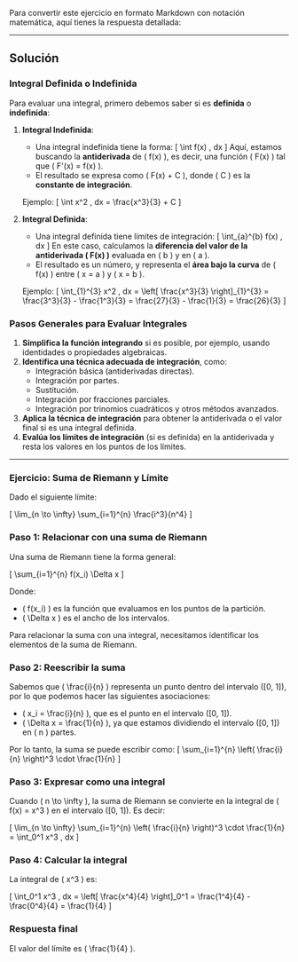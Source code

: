 Para convertir este ejercicio en formato Markdown con notación matemática, aquí tienes la respuesta detallada:

---

## Solución

### Integral Definida o Indefinida

Para evaluar una integral, primero debemos saber si es **definida** o **indefinida**:

1. **Integral Indefinida**:
   - Una integral indefinida tiene la forma:
     \[
     \int f(x) \, dx
     \]
     Aquí, estamos buscando la **antiderivada** de \( f(x) \), es decir, una función \( F(x) \) tal que \( F'(x) = f(x) \).
   - El resultado se expresa como \( F(x) + C \), donde \( C \) es la **constante de integración**.

   Ejemplo:
   \[
   \int x^2 \, dx = \frac{x^3}{3} + C
   \]

2. **Integral Definida**:
   - Una integral definida tiene límites de integración:
     \[
     \int_{a}^{b} f(x) \, dx
     \]
     En este caso, calculamos la **diferencia del valor de la antiderivada \( F(x) \)** evaluada en \( b \) y en \( a \).
   - El resultado es un número, y representa el **área bajo la curva** de \( f(x) \) entre \( x = a \) y \( x = b \).

   Ejemplo:
   \[
   \int_{1}^{3} x^2 \, dx = \left[ \frac{x^3}{3} \right]_{1}^{3} = \frac{3^3}{3} - \frac{1^3}{3} = \frac{27}{3} - \frac{1}{3} = \frac{26}{3}
   \]

### Pasos Generales para Evaluar Integrales

1. **Simplifica la función integrando** si es posible, por ejemplo, usando identidades o propiedades algebraicas.
2. **Identifica una técnica adecuada de integración**, como:
   - Integración básica (antiderivadas directas).
   - Integración por partes.
   - Sustitución.
   - Integración por fracciones parciales.
   - Integración por trinomios cuadráticos y otros métodos avanzados.
3. **Aplica la técnica de integración** para obtener la antiderivada o el valor final si es una integral definida.
4. **Evalúa los límites de integración** (si es definida) en la antiderivada y resta los valores en los puntos de los límites.

---

### Ejercicio: Suma de Riemann y Límite

Dado el siguiente límite:

\[
\lim_{n \to \infty} \sum_{i=1}^{n} \frac{i^3}{n^4}
\]

### Paso 1: Relacionar con una suma de Riemann

Una suma de Riemann tiene la forma general:

\[
\sum_{i=1}^{n} f(x_i) \Delta x
\]

Donde:

- \( f(x_i) \) es la función que evaluamos en los puntos de la partición.
- \( \Delta x \) es el ancho de los intervalos.

Para relacionar la suma con una integral, necesitamos identificar los elementos de la suma de Riemann.

### Paso 2: Reescribir la suma

Sabemos que \( \frac{i}{n} \) representa un punto dentro del intervalo \([0, 1]\), por lo que podemos hacer las siguientes asociaciones:

- \( x_i = \frac{i}{n} \), que es el punto en el intervalo \([0, 1]\).
- \( \Delta x = \frac{1}{n} \), ya que estamos dividiendo el intervalo \([0, 1]\) en \( n \) partes.

Por lo tanto, la suma se puede escribir como:
\[
\sum_{i=1}^{n} \left( \frac{i}{n} \right)^3 \cdot \frac{1}{n}
\]

### Paso 3: Expresar como una integral

Cuando \( n \to \infty \), la suma de Riemann se convierte en la integral de \( f(x) = x^3 \) en el intervalo \([0, 1]\). Es decir:

\[
\lim_{n \to \infty} \sum_{i=1}^{n} \left( \frac{i}{n} \right)^3 \cdot \frac{1}{n} = \int_0^1 x^3 \, dx
\]

### Paso 4: Calcular la integral

La integral de \( x^3 \) es:

\[
\int_0^1 x^3 \, dx = \left[ \frac{x^4}{4} \right]_0^1 = \frac{1^4}{4} - \frac{0^4}{4} = \frac{1}{4}
\]

### Respuesta final

El valor del límite es \( \frac{1}{4} \).
